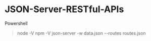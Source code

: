 # JSON-Server-RESTful-APIs
Powershell
>node -V
>npm -V
>json-server -w data.json --routes routes.json
